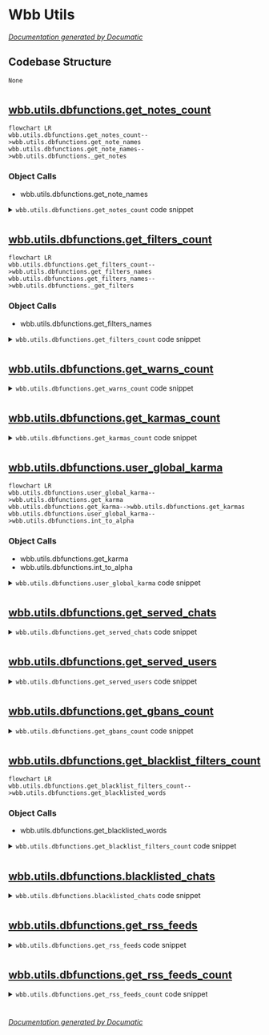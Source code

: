 # Wbb Utils

[_Documentation generated by Documatic_](https://www.documatic.com)

<!---Documatic-section-Codebase Structure-start--->
## Codebase Structure

<!---Documatic-block-system_architecture-start--->
```mermaid
None
```
<!---Documatic-block-system_architecture-end--->

# #
<!---Documatic-section-Codebase Structure-end--->

<!---Documatic-section-wbb.utils.dbfunctions.get_notes_count-start--->
## [wbb.utils.dbfunctions.get_notes_count](3-wbb_utils.md#wbb.utils.dbfunctions.get_notes_count)

<!---Documatic-section-get_notes_count-start--->
```mermaid
flowchart LR
wbb.utils.dbfunctions.get_notes_count-->wbb.utils.dbfunctions.get_note_names
wbb.utils.dbfunctions.get_note_names-->wbb.utils.dbfunctions._get_notes
```

### Object Calls

* wbb.utils.dbfunctions.get_note_names

<!---Documatic-block-wbb.utils.dbfunctions.get_notes_count-start--->
<details>
	<summary><code>wbb.utils.dbfunctions.get_notes_count</code> code snippet</summary>

```python
async def get_notes_count() -> dict:
    chats = notesdb.find({'chat_id': {'$exists': 1}})
    if not chats:
        return {}
    chats_count = 0
    notes_count = 0
    for chat in await chats.to_list(length=1000000000):
        notes_name = await get_note_names(chat['chat_id'])
        notes_count += len(notes_name)
        chats_count += 1
    return {'chats_count': chats_count, 'notes_count': notes_count}
```
</details>
<!---Documatic-block-wbb.utils.dbfunctions.get_notes_count-end--->
<!---Documatic-section-get_notes_count-end--->

# #
<!---Documatic-section-wbb.utils.dbfunctions.get_notes_count-end--->

<!---Documatic-section-wbb.utils.dbfunctions.get_filters_count-start--->
## [wbb.utils.dbfunctions.get_filters_count](3-wbb_utils.md#wbb.utils.dbfunctions.get_filters_count)

<!---Documatic-section-get_filters_count-start--->
```mermaid
flowchart LR
wbb.utils.dbfunctions.get_filters_count-->wbb.utils.dbfunctions.get_filters_names
wbb.utils.dbfunctions.get_filters_names-->wbb.utils.dbfunctions._get_filters
```

### Object Calls

* wbb.utils.dbfunctions.get_filters_names

<!---Documatic-block-wbb.utils.dbfunctions.get_filters_count-start--->
<details>
	<summary><code>wbb.utils.dbfunctions.get_filters_count</code> code snippet</summary>

```python
async def get_filters_count() -> dict:
    chats = filtersdb.find({'chat_id': {'$lt': 0}})
    if not chats:
        return {}
    chats_count = 0
    filters_count = 0
    for chat in await chats.to_list(length=1000000000):
        filters_name = await get_filters_names(chat['chat_id'])
        filters_count += len(filters_name)
        chats_count += 1
    return {'chats_count': chats_count, 'filters_count': filters_count}
```
</details>
<!---Documatic-block-wbb.utils.dbfunctions.get_filters_count-end--->
<!---Documatic-section-get_filters_count-end--->

# #
<!---Documatic-section-wbb.utils.dbfunctions.get_filters_count-end--->

<!---Documatic-section-wbb.utils.dbfunctions.get_warns_count-start--->
## [wbb.utils.dbfunctions.get_warns_count](3-wbb_utils.md#wbb.utils.dbfunctions.get_warns_count)

<!---Documatic-section-get_warns_count-start--->
<!---Documatic-block-wbb.utils.dbfunctions.get_warns_count-start--->
<details>
	<summary><code>wbb.utils.dbfunctions.get_warns_count</code> code snippet</summary>

```python
async def get_warns_count() -> dict:
    chats = warnsdb.find({'chat_id': {'$lt': 0}})
    if not chats:
        return {}
    chats_count = 0
    warns_count = 0
    for chat in await chats.to_list(length=100000000):
        for user in chat['warns']:
            warns_count += chat['warns'][user]['warns']
        chats_count += 1
    return {'chats_count': chats_count, 'warns_count': warns_count}
```
</details>
<!---Documatic-block-wbb.utils.dbfunctions.get_warns_count-end--->
<!---Documatic-section-get_warns_count-end--->

# #
<!---Documatic-section-wbb.utils.dbfunctions.get_warns_count-end--->

<!---Documatic-section-wbb.utils.dbfunctions.get_karmas_count-start--->
## [wbb.utils.dbfunctions.get_karmas_count](3-wbb_utils.md#wbb.utils.dbfunctions.get_karmas_count)

<!---Documatic-section-get_karmas_count-start--->
<!---Documatic-block-wbb.utils.dbfunctions.get_karmas_count-start--->
<details>
	<summary><code>wbb.utils.dbfunctions.get_karmas_count</code> code snippet</summary>

```python
async def get_karmas_count() -> dict:
    chats = karmadb.find({'chat_id': {'$lt': 0}})
    if not chats:
        return {}
    chats_count = 0
    karmas_count = 0
    for chat in await chats.to_list(length=1000000):
        for i in chat['karma']:
            karma_ = chat['karma'][i]['karma']
            if karma_ > 0:
                karmas_count += karma_
        chats_count += 1
    return {'chats_count': chats_count, 'karmas_count': karmas_count}
```
</details>
<!---Documatic-block-wbb.utils.dbfunctions.get_karmas_count-end--->
<!---Documatic-section-get_karmas_count-end--->

# #
<!---Documatic-section-wbb.utils.dbfunctions.get_karmas_count-end--->

<!---Documatic-section-wbb.utils.dbfunctions.user_global_karma-start--->
## [wbb.utils.dbfunctions.user_global_karma](3-wbb_utils.md#wbb.utils.dbfunctions.user_global_karma)

<!---Documatic-section-user_global_karma-start--->
```mermaid
flowchart LR
wbb.utils.dbfunctions.user_global_karma-->wbb.utils.dbfunctions.get_karma
wbb.utils.dbfunctions.get_karma-->wbb.utils.dbfunctions.get_karmas
wbb.utils.dbfunctions.user_global_karma-->wbb.utils.dbfunctions.int_to_alpha
```

### Object Calls

* wbb.utils.dbfunctions.get_karma
* wbb.utils.dbfunctions.int_to_alpha

<!---Documatic-block-wbb.utils.dbfunctions.user_global_karma-start--->
<details>
	<summary><code>wbb.utils.dbfunctions.user_global_karma</code> code snippet</summary>

```python
async def user_global_karma(user_id) -> int:
    chats = karmadb.find({'chat_id': {'$lt': 0}})
    if not chats:
        return 0
    total_karma = 0
    for chat in await chats.to_list(length=1000000):
        karma = await get_karma(chat['chat_id'], await int_to_alpha(user_id))
        if karma and int(karma['karma']) > 0:
            total_karma += int(karma['karma'])
    return total_karma
```
</details>
<!---Documatic-block-wbb.utils.dbfunctions.user_global_karma-end--->
<!---Documatic-section-user_global_karma-end--->

# #
<!---Documatic-section-wbb.utils.dbfunctions.user_global_karma-end--->

<!---Documatic-section-wbb.utils.dbfunctions.get_served_chats-start--->
## [wbb.utils.dbfunctions.get_served_chats](3-wbb_utils.md#wbb.utils.dbfunctions.get_served_chats)

<!---Documatic-section-get_served_chats-start--->
<!---Documatic-block-wbb.utils.dbfunctions.get_served_chats-start--->
<details>
	<summary><code>wbb.utils.dbfunctions.get_served_chats</code> code snippet</summary>

```python
async def get_served_chats() -> list:
    chats = chatsdb.find({'chat_id': {'$lt': 0}})
    if not chats:
        return []
    chats_list = []
    for chat in await chats.to_list(length=1000000000):
        chats_list.append(chat)
    return chats_list
```
</details>
<!---Documatic-block-wbb.utils.dbfunctions.get_served_chats-end--->
<!---Documatic-section-get_served_chats-end--->

# #
<!---Documatic-section-wbb.utils.dbfunctions.get_served_chats-end--->

<!---Documatic-section-wbb.utils.dbfunctions.get_served_users-start--->
## [wbb.utils.dbfunctions.get_served_users](3-wbb_utils.md#wbb.utils.dbfunctions.get_served_users)

<!---Documatic-section-get_served_users-start--->
<!---Documatic-block-wbb.utils.dbfunctions.get_served_users-start--->
<details>
	<summary><code>wbb.utils.dbfunctions.get_served_users</code> code snippet</summary>

```python
async def get_served_users() -> list:
    users = usersdb.find({'user_id': {'$gt': 0}})
    if not users:
        return []
    users_list = []
    for user in await users.to_list(length=1000000000):
        users_list.append(user)
    return users_list
```
</details>
<!---Documatic-block-wbb.utils.dbfunctions.get_served_users-end--->
<!---Documatic-section-get_served_users-end--->

# #
<!---Documatic-section-wbb.utils.dbfunctions.get_served_users-end--->

<!---Documatic-section-wbb.utils.dbfunctions.get_gbans_count-start--->
## [wbb.utils.dbfunctions.get_gbans_count](3-wbb_utils.md#wbb.utils.dbfunctions.get_gbans_count)

<!---Documatic-section-get_gbans_count-start--->
<!---Documatic-block-wbb.utils.dbfunctions.get_gbans_count-start--->
<details>
	<summary><code>wbb.utils.dbfunctions.get_gbans_count</code> code snippet</summary>

```python
async def get_gbans_count() -> int:
    users = gbansdb.find({'user_id': {'$gt': 0}})
    users = await users.to_list(length=100000)
    return len(users)
```
</details>
<!---Documatic-block-wbb.utils.dbfunctions.get_gbans_count-end--->
<!---Documatic-section-get_gbans_count-end--->

# #
<!---Documatic-section-wbb.utils.dbfunctions.get_gbans_count-end--->

<!---Documatic-section-wbb.utils.dbfunctions.get_blacklist_filters_count-start--->
## [wbb.utils.dbfunctions.get_blacklist_filters_count](3-wbb_utils.md#wbb.utils.dbfunctions.get_blacklist_filters_count)

<!---Documatic-section-get_blacklist_filters_count-start--->
```mermaid
flowchart LR
wbb.utils.dbfunctions.get_blacklist_filters_count-->wbb.utils.dbfunctions.get_blacklisted_words
```

### Object Calls

* wbb.utils.dbfunctions.get_blacklisted_words

<!---Documatic-block-wbb.utils.dbfunctions.get_blacklist_filters_count-start--->
<details>
	<summary><code>wbb.utils.dbfunctions.get_blacklist_filters_count</code> code snippet</summary>

```python
async def get_blacklist_filters_count() -> dict:
    chats = blacklist_filtersdb.find({'chat_id': {'$lt': 0}})
    if not chats:
        return {'chats_count': 0, 'filters_count': 0}
    chats_count = 0
    filters_count = 0
    for chat in await chats.to_list(length=1000000000):
        filters = await get_blacklisted_words(chat['chat_id'])
        filters_count += len(filters)
        chats_count += 1
    return {'chats_count': chats_count, 'filters_count': filters_count}
```
</details>
<!---Documatic-block-wbb.utils.dbfunctions.get_blacklist_filters_count-end--->
<!---Documatic-section-get_blacklist_filters_count-end--->

# #
<!---Documatic-section-wbb.utils.dbfunctions.get_blacklist_filters_count-end--->

<!---Documatic-section-wbb.utils.dbfunctions.blacklisted_chats-start--->
## [wbb.utils.dbfunctions.blacklisted_chats](3-wbb_utils.md#wbb.utils.dbfunctions.blacklisted_chats)

<!---Documatic-section-blacklisted_chats-start--->
<!---Documatic-block-wbb.utils.dbfunctions.blacklisted_chats-start--->
<details>
	<summary><code>wbb.utils.dbfunctions.blacklisted_chats</code> code snippet</summary>

```python
async def blacklisted_chats() -> list:
    chats = blacklist_chatdb.find({'chat_id': {'$lt': 0}})
    return [chat['chat_id'] for chat in await chats.to_list(length=1000000000)]
```
</details>
<!---Documatic-block-wbb.utils.dbfunctions.blacklisted_chats-end--->
<!---Documatic-section-blacklisted_chats-end--->

# #
<!---Documatic-section-wbb.utils.dbfunctions.blacklisted_chats-end--->

<!---Documatic-section-wbb.utils.dbfunctions.get_rss_feeds-start--->
## [wbb.utils.dbfunctions.get_rss_feeds](3-wbb_utils.md#wbb.utils.dbfunctions.get_rss_feeds)

<!---Documatic-section-get_rss_feeds-start--->
<!---Documatic-block-wbb.utils.dbfunctions.get_rss_feeds-start--->
<details>
	<summary><code>wbb.utils.dbfunctions.get_rss_feeds</code> code snippet</summary>

```python
async def get_rss_feeds() -> list:
    feeds = rssdb.find({'chat_id': {'$exists': 1}})
    feeds = await feeds.to_list(length=10000000)
    if not feeds:
        return
    data = []
    for feed in feeds:
        data.append(dict(chat_id=feed['chat_id'], url=feed['url'], last_title=feed['last_title']))
    return data
```
</details>
<!---Documatic-block-wbb.utils.dbfunctions.get_rss_feeds-end--->
<!---Documatic-section-get_rss_feeds-end--->

# #
<!---Documatic-section-wbb.utils.dbfunctions.get_rss_feeds-end--->

<!---Documatic-section-wbb.utils.dbfunctions.get_rss_feeds_count-start--->
## [wbb.utils.dbfunctions.get_rss_feeds_count](3-wbb_utils.md#wbb.utils.dbfunctions.get_rss_feeds_count)

<!---Documatic-section-get_rss_feeds_count-start--->
<!---Documatic-block-wbb.utils.dbfunctions.get_rss_feeds_count-start--->
<details>
	<summary><code>wbb.utils.dbfunctions.get_rss_feeds_count</code> code snippet</summary>

```python
async def get_rss_feeds_count() -> int:
    feeds = rssdb.find({'chat_id': {'$exists': 1}})
    feeds = await feeds.to_list(length=10000000)
    return len(feeds)
```
</details>
<!---Documatic-block-wbb.utils.dbfunctions.get_rss_feeds_count-end--->
<!---Documatic-section-get_rss_feeds_count-end--->

# #
<!---Documatic-section-wbb.utils.dbfunctions.get_rss_feeds_count-end--->

[_Documentation generated by Documatic_](https://www.documatic.com)